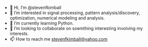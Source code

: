 - 👋 Hi, I’m @stevenfkimball
- 👀 I’m interested in signal processing, pattern analysis/discovery, optimization, numerical modeling and analysis.
- 🌱 I’m currently learning Python.
- 💞️ I’m looking to collaborate on soemthing interesting involving my interests.
- 📫 How to reach me stevenfkimball@yahoo.com

<!---
stevenfkimball/stevenfkimball is a ✨ special ✨ repository because its `README.md` (this file) appears on your GitHub profile.
You can click the Preview link to take a look at your changes.
--->
